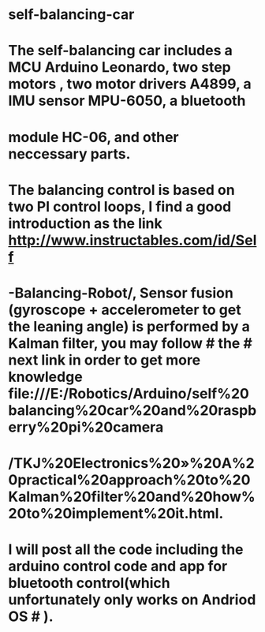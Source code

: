# self-balancing-car
# The self-balancing car includes a MCU Arduino Leonardo, two step motors , two motor drivers A4899, a IMU sensor MPU-6050, a bluetooth
# module HC-06, and other neccessary parts.
# The balancing control is based on two PI control loops, I find a good introduction as the link http://www.instructables.com/id/Self
# -Balancing-Robot/, Sensor fusion (gyroscope + accelerometer to get the leaning angle) is performed by a Kalman filter, you may follow  # the # next link in order to get more knowledge file:///E:/Robotics/Arduino/self%20balancing%20car%20and%20raspberry%20pi%20camera
# /TKJ%20Electronics%20»%20A%20practical%20approach%20to%20Kalman%20filter%20and%20how%20to%20implement%20it.html.
# I will post all the code including the arduino control code and app for bluetooth control(which unfortunately only works on Andriod OS # ).
